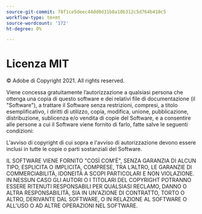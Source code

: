 ```yaml
---
source-git-commit: 78f1ce5deec44dd0d31b8a10b312c5d764b410c5
workflow-type: tm+mt
source-wordcount: '172'
ht-degree: 0%

---
```

# Licenza MIT

© Adobe di Copyright 2021. All rights reserved.

Viene concessa gratuitamente l’autorizzazione a qualsiasi persona che ottenga una copia di questo software e dei relativi file di documentazione (il &quot;Software&quot;), a trattare il Software senza restrizioni, compresi, a titolo esemplificativo, i diritti di utilizzo, copia, modifica, unione, pubblicazione, distribuzione, sublicenza e/o vendita di copie del Software, e a consentire alle persone a cui il Software viene fornito di farlo, fatte salve le seguenti condizioni:

L&#39;avviso di copyright di cui sopra e l&#39;avviso di autorizzazione devono essere inclusi in tutte le copie o parti sostanziali del Software.

IL SOFTWARE VIENE FORNITO &quot;COSÌ COM’È&quot;, SENZA GARANZIA DI ALCUN TIPO, ESPLICITA O IMPLICITA, COMPRESE, TRA L’ALTRO, LE GARANZIE DI COMMERCIABILITÀ, IDONEITÀ A SCOPI PARTICOLARI E NON VIOLAZIONE. IN NESSUN CASO GLI AUTORI O I TITOLARI DEL COPYRIGHT POTRANNO ESSERE RITENUTI RESPONSABILI PER QUALSIASI RECLAMO, DANNO O ALTRA RESPONSABILITÀ, SIA IN UN&#39;AZIONE DI CONTRATTO, TORTO O ALTRO, DERIVANTE DAL SOFTWARE, O IN RELAZIONE AL SOFTWARE O ALL&#39;USO O AD ALTRE OPERAZIONI NEL SOFTWARE.
